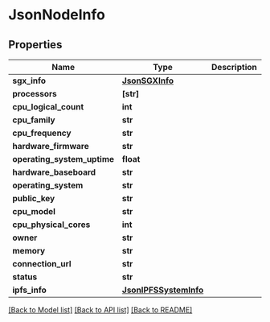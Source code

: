 # JsonNodeInfo


## Properties
Name | Type | Description | Notes
------------ | ------------- | ------------- | -------------
**sgx_info** | [**JsonSGXInfo**](JsonSGXInfo.md) |  | [optional] 
**processors** | **[str]** |  | [optional] 
**cpu_logical_count** | **int** |  | [optional] 
**cpu_family** | **str** |  | [optional] 
**cpu_frequency** | **str** |  | [optional] 
**hardware_firmware** | **str** |  | [optional] 
**operating_system_uptime** | **float** |  | [optional] 
**hardware_baseboard** | **str** |  | [optional] 
**operating_system** | **str** |  | [optional] 
**public_key** | **str** |  | [optional] 
**cpu_model** | **str** |  | [optional] 
**cpu_physical_cores** | **int** |  | [optional] 
**owner** | **str** |  | [optional] 
**memory** | **str** |  | [optional] 
**connection_url** | **str** |  | [optional] 
**status** | **str** |  | [optional] 
**ipfs_info** | [**JsonIPFSSystemInfo**](JsonIPFSSystemInfo.md) |  | [optional] 

[[Back to Model list]](../README.md#documentation-for-models) [[Back to API list]](../README.md#documentation-for-api-endpoints) [[Back to README]](../README.md)


